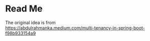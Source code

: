 # Read Me

The original idea is from  
https://abdulrahmanka.medium.com/multi-tenancy-in-spring-boot-f98b933154a9

